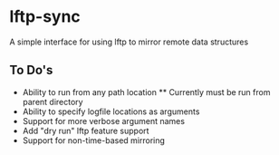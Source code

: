 # lftp-sync
A simple interface for using lftp to mirror remote data structures

## To Do's
* Ability to run from any path location
** Currently must be run from parent directory
* Ability to specify logfile locations as arguments
* Support for more verbose argument names
* Add "dry run" lftp feature support
* Support for non-time-based mirroring
